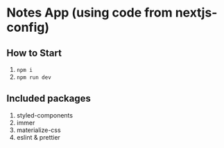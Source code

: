 # Notes App (using code from nextjs-config)

## How to Start

1) ```npm i```
2) ```npm run dev```

## Included packages

1. styled-components
2. immer
3. materialize-css
4. eslint & prettier

